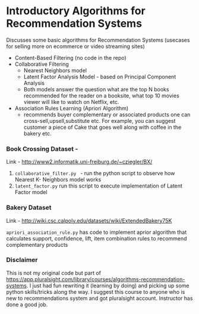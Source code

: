 # Introductory Algorithms for Recommendation Systems

Discusses some basic algorithms for Recommendation Systems (usecases for selling more on ecommerce or video streaming sites)
- Content-Based Filtering (no code in the repo)
- Collaborative Filtering 
  -  Nearest Neighbors model
  -  Latent Factor Analysis Model - based on Principal Component Analysis
  -  Both models answer the question what are the top N books recommended for the reader on a booksite, 
    what top 10 movies viewer will like to watch on Netflix, etc.
- Association Rules Learning (Apriori Algorithm) 
  - recommends buyer complementary or associated products one can cross-sell,upsell,substitute etc. For example, you can suggest customer a piece of Cake that goes well along with coffee in the bakery etc.

### Book Crossing Dataset - 
Link - http://www2.informatik.uni-freiburg.de/~cziegler/BX/

1. `collaborative_filter.py ` -  run the python script to observe how Nearest K- Neighbors model works
2. `latent_factor.py` run this script to execute implementation of Latent Factor model 



### Bakery Dataset
Link - http://wiki.csc.calpoly.edu/datasets/wiki/ExtendedBakery75K

`apriori_association_rule.py` has code to implement aprior algorithm that calculates support, confidence, lift, item combination rules to recommend complementary products

### Disclaimer 
This is not my original code but part of https://app.pluralsight.com/library/courses/algorithms-recommendation-systems.
I just had fun rewriting it (learning by doing) and picking up some python skills/tricks along the way. I suggest this course to anyone who is new to recommendations system and got pluralsight account. 
Instructor has done a good job.

